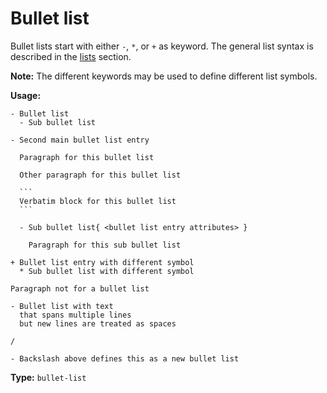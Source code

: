 # Bullet list

Bullet lists start with either `-`, `*`, or `+` as keyword.
The general list syntax is described in the [lists](/markup/blocks/indents/lists/README) section.

**Note:** The different keywords may be used to define different list symbols.

**Usage:**

````
- Bullet list
  - Sub bullet list

- Second main bullet list entry

  Paragraph for this bullet list

  Other paragraph for this bullet list

  ```
  Verbatim block for this bullet list
  ```

  - Sub bullet list{ <bullet list entry attributes> }

    Paragraph for this sub bullet list

+ Bullet list entry with different symbol
  * Sub bullet list with different symbol

Paragraph not for a bullet list

- Bullet list with text
  that spans multiple lines
  but new lines are treated as spaces

/

- Backslash above defines this as a new bullet list
````

**Type:** `bullet-list`

